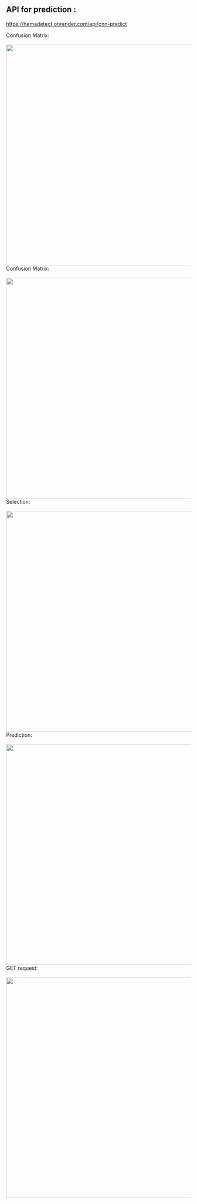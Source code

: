 ## API for prediction :
https://hemadetect.onrender.com/api/cnn-predict
<br>
<div>
  Confusion Matrix:
  <br>
  <br>
 <img src="https://github.com/user-attachments/assets/76dbeebd-c159-44fa-80e9-40ff3b0ea634" height="600" width="800">
</div>
<div>
  Confusion Matrix:
  <br>
  <br>
 <img src="https://github.com/user-attachments/assets/1dddc6f2-679d-440c-91a8-b3aa20a7d130" height="600" width="1100">
</div>
<div>Selection:
<br>
<br>
<img src="Images/1.png" height="600" width="900">
</div>
<div>
  Prediction:
  <br>
  <br>
  <img src="Images/2.png" height="600" width="900">
</div>
<div>
  GET request:
  <br>
  <br>
  <img src="Images/3.png" height="600" width="900">
</div>
